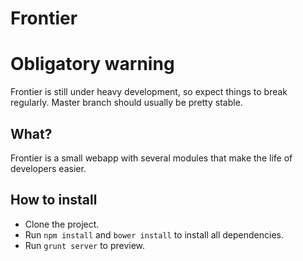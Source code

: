 Frontier
========

# Obligatory warning
Frontier is still under heavy development, so expect things to break regularly. Master branch should usually be pretty stable.

## What?
Frontier is a small webapp with several modules that make the life of developers easier.

## How to install
* Clone the project.
* Run `npm install` and `bower install` to install all dependencies.
* Run `grunt server` to preview.